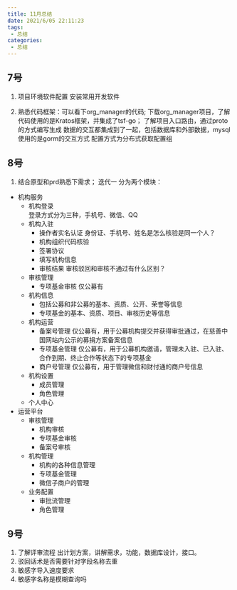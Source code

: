 ```yaml
---
title: 11月总结
date: 2021/6/05 22:11:23
tags: 
 - 总结
categories: 
 - 总结
---
```


## 7号
1. 项目环境软件配置
安装常用开发软件

2. 熟悉代码框架：可以看下org_manager的代码;
下载org_manager项目，了解代码使用的是Kratos框架，并集成了tsf-go；
了解项目入口路由，通过proto的方式编写生成
数据的交互都集成到了一起，包括数据库和外部数据，mysql使用的是gorm的交互方式
配置方式为分布式获取配置组

## 8号
1. 结合原型和prd熟悉下需求；
迭代一 分为两个模块：
 - 机构服务
    - 机构登录  
        登录方式分为三种，手机号、微信、QQ
    - 机构入驻
      - 操作者实名认证 身份证、手机号、姓名是怎么核验是同一个人？
      - 机构组织代码核验 
      - 签署协议 
      - 填写机构信息
      - 审核结果 审核驳回和审核不通过有什么区别？
    - 审核管理
      - 专项基金审核 仅公募有
    - 机构信息
      - 包括公募和非公募的基本、资质、公开、荣誉等信息
      - 专项基金的基本、资质、项目、审核历史等信息
    - 机构运营
      - 备案号管理 仅公募有，用于公募机构提交并获得审批通过，在慈善中国网站内公示的募捐方案备案信息
      - 专项基金管理 仅公募有，用于公募机构邀请，管理未入驻、已入驻、合作到期、终止合作等状态下的专项基金
      - 商户号管理 仅公募有，用于管理微信和财付通的商户号信息
    - 机构设置
      - 成员管理
      - 角色管理
    - 个人中心 
 - 运营平台
    - 审核管理
      - 机构审核
      - 专项基金审核
      - 备案号审核
    - 机构管理
      - 机构的各种信息管理
      - 专项基金管理
      - 微信子商户的管理
    - 业务配置
      - 审批流管理
      - 角色管理

## 9号
1. 了解评审流程
    出计划方案，讲解需求，功能，数据库设计，接口。
2. 驳回话术是否需要针对字段名称去重
3. 敏感字导入速度要求
4. 敏感字名称是模糊查询吗